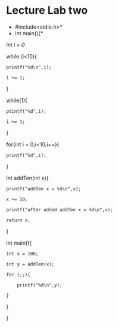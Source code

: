 # Lecture Lab two

* #include<stdio.h>*
* int main(){*

*int i = 0*

while (i<10){

    printf("%d\n",i);

    i += 1;
}

while(1){

    ptintf("%d",i);

    i += 1;

}

for(int i = 0;i<10;i++){

    printf("%d",i);

}

int addTen(int x){

    printf("addTen x = %d\n",x);

    x += 10;

    printf("after added addTen x = %d\n",x);

    return x;

}

int main(){

    int x = 100;

    int y = addTen(x);
    
    for (;;){

        printf("%d\n",y);

    }

}

}

